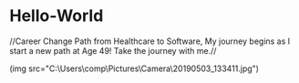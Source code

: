 # Hello-World
<!DOCTYPE html>
 //Career Change Path from Healthcare to Software,
 My journey begins as I start a new path at Age 49! Take the journey with me.//
 <html>
   <body>  
     (img src="C:\Users\comp\Pictures\Camera\20190503_133411.jpg")
   </body>
 </html>
